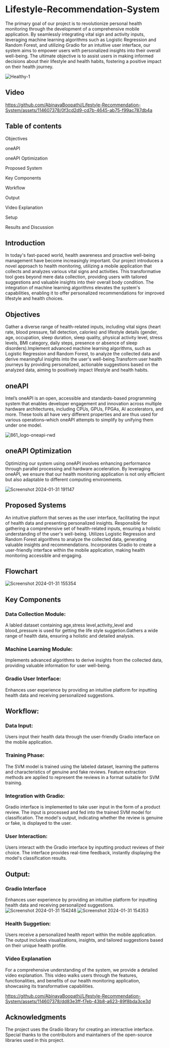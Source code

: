 # Lifestyle-Recommendation-System
The primary goal of our project is to revolutionize personal health monitoring through the development of a comprehensive mobile application. By seamlessly integrating vital sign and activity inputs, leveraging machine learning algorithms such as Logistic Regression and Random Forest, and utilizing Gradio for an intuitive user interface, our system aims to empower users with personalized insights into their overall well-being. The ultimate objective is to assist users in making informed decisions about their lifestyle and health habits, fostering a positive impact on their health journey.

![Healthy-1](https://github.com/AbinayaBoopathi/Lifestyle-Recommendation-System/assets/114607378/44b05e86-20e4-487c-9f12-2cc959f99762)

## Video

https://github.com/AbinayaBoopathi/Lifestyle-Recommendation-System/assets/114607378/0f3cd2d9-cd7b-4645-ab75-f99ac787db4a

## Table of contents

Objectives

oneAPI

oneAPI Optimization

Proposed System

Key Components

Workflow

Output

Video Explanation

Setup

Results and Discussion

## Introduction

In today's fast-paced world, health awareness and proactive well-being management have become increasingly important. Our project introduces a novel approach to health monitoring, utilizing a mobile application that collects and analyzes various vital signs and activities. This transformative tool goes beyond mere data collection, providing users with tailored suggestions and valuable insights into their overall body condition. The integration of machine learning algorithms elevates the system's capabilities, enabling it to offer personalized recommendations for improved lifestyle and health choices.

## Objectives

Gather a diverse range of health-related inputs, including vital signs (heart rate, blood pressure, fall detection, calories) and lifestyle details (gender, age, occupation, sleep duration, sleep quality, physical activity level, stress levels, BMI category, daily steps, presence or absence of sleep disorders).Implement advanced machine learning algorithms, such as Logistic Regression and Random Forest, to analyze the collected data and derive meaningful insights into the user's well-being.Transform user health journeys by providing personalized, actionable suggestions based on the analyzed data, aiming to positively impact lifestyle and health habits.

 ## oneAPI

Intel’s oneAPI is an open, accessible and standards-based programming system that enables developer engagement and innovation across multiple hardware architectures, including CPUs, GPUs, FPGAs, AI accelerators, and more. These tools all have very different properties and are thus used for various operations–which oneAPI attempts to simplify by unifying them under one model. 

![861_logo-oneapi-rwd](https://github.com/AbinayaBoopathi/Lifestyle-Recommendation-System/assets/114607378/07c36d5d-60fa-4c5a-9856-2afe86fd4fca)


## oneAPI Optimization

Optimizing our system using oneAPI involves enhancing performance through parallel processing and hardware acceleration. By leveraging oneAPI, we ensure that our health monitoring application is not only efficient but also adaptable to different computing environments.

![Screenshot 2024-01-31 191147](https://github.com/AbinayaBoopathi/Lifestyle-Recommendation-System/assets/114607378/810c54ba-a485-4f33-a998-39d74fe94e99)


## Proposed Systems

An intuitive platform that serves as the user interface, facilitating the input of health data and presenting personalized insights. Responsible for gathering a comprehensive set of health-related inputs, ensuring a holistic understanding of the user's well-being. Utilizes Logistic Regression and Random Forest algorithms to analyze the collected data, generating valuable insights and recommendations. Incorporates Gradio to create a user-friendly interface within the mobile application, making health monitoring accessible and engaging.

## Flowchart

![Screenshot 2024-01-31 155354](https://github.com/AbinayaBoopathi/Lifestyle-Recommendation-System/assets/114607378/eaf72459-402e-45de-8816-ba41e3ce8145)

## Key Components

### Data Collection Module:

A labled dataset containing age,stress level,activity_level and blood_pressure is used for getting the life style suggetion.Gathers a wide range of health data, ensuring a holistic and detailed analysis.

### Machine Learning Module:

Implements advanced algorithms to derive insights from the collected data, providing valuable information for user well-being.

### Gradio User Interface:

Enhances user experience by providing an intuitive platform for inputting health data and receiving personalized suggestions.


## Workflow:

### Data Input:

Users input their health data through the user-friendly Gradio interface on the mobile application.

### Training Phase:

The SVM model is trained using the labeled dataset, learning the patterns and characteristics of genuine and fake reviews.
Feature extraction methods are applied to represent the reviews in a format suitable for SVM training.

### Integration with Gradio:

Gradio interface is implemented to take user input in the form of a product review.
The input is processed and fed into the trained SVM model for classification.
The model's output, indicating whether the review is genuine or fake, is displayed to the user.

### User Interaction:

Users interact with the Gradio interface by inputting product reviews of their choice.
The interface provides real-time feedback, instantly displaying the model's classification results.


## Output:

### Gradio Interface

Enhances user experience by providing an intuitive platform for inputting health data and receiving personalized suggestions.
![Screenshot 2024-01-31 154248](https://github.com/AbinayaBoopathi/Lifestyle-Recommendation-System/assets/114607378/7cfd30a2-4286-4f78-9e28-67f215174056)
![Screenshot 2024-01-31 154353](https://github.com/AbinayaBoopathi/Lifestyle-Recommendation-System/assets/114607378/90d90d34-d677-4ecd-a19d-915aa64050ed)


### Health Suggetion:
Users receive a personalized health report within the mobile application. The output includes visualizations, insights, and tailored suggestions based on their unique health profile.

### Video Explanation

For a comprehensive understanding of the system, we provide a detailed video explanation. This video walks users through the features, functionalities, and benefits of our health monitoring application, showcasing its transformative capabilities.

https://github.com/AbinayaBoopathi/Lifestyle-Recommendation-System/assets/114607378/dd83e3ff-f7eb-43b8-a623-89f8bda3ce3d

## Acknowledgments

The project uses the Gradio library for creating an interactive interface. Special thanks to the contributors and maintainers of the open-source libraries used in this project.















